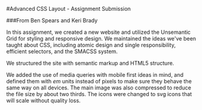 #Advanced CSS Layout - Assignment Submission

###From Ben Spears and Keri Brady

In this assignment, we created a new website and utilized the Unsemantic Grid for styling and responsive design. We maintained the ideas we've been taught about CSS, including atomic design and single responsibility, efficient selectors, and the SMACSS system.

We structured the site with semantic markup and HTML5 structure.

We added the use of media queries with mobile first ideas in mind, and defined them with *em* units instead of pixels to make sure they behave the same way on all devices. The main image was also compressed to reduce the file size by about two thirds. The icons were changed to svg icons that will scale without quality loss.
